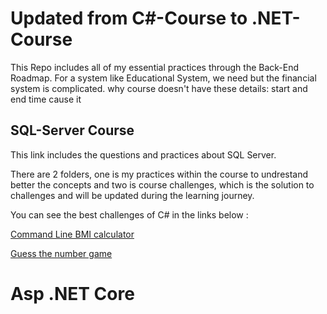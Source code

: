 # Updated from C#-Course to .NET-Course

This Repo includes all of my essential practices through the Back-End Roadmap.
For a system like Educational System, we need but the financial system is complicated.
why course doesn't have these details: start and end time cause it 

 ## SQL-Server Course
This link includes the questions and practices about SQL Server.
 
There are 2 folders, one is my practices within the course to undrestand better the concepts and two is course challenges, which is the solution to challenges and will be updated during the learning journey.

You can see the best challenges of C# in the links below : 

<a href="https://github.com/yasaminashoori/C-Sharp-Course/blob/master/Course-Challenges/CLI-BMI/Program.cs">Command Line BMI calculator</a>

<a href="https://github.com/yasaminashoori/C-Sharp-Course/blob/master/Course-Challenges/Guess-the-number/Program.cs">Guess the number game</a>

# Asp .NET Core 

